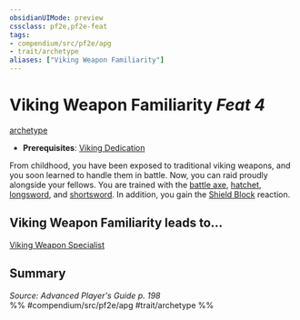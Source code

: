 ```yaml
---
obsidianUIMode: preview
cssclass: pf2e,pf2e-feat
tags:
- compendium/src/pf2e/apg
- trait/archetype
aliases: ["Viking Weapon Familiarity"]
---
```

# Viking Weapon Familiarity  *Feat 4*  
[archetype](../../rules/traits/archetype.md)  

- **Prerequisites**: [Viking Dedication](viking-dedication-apg.md)

From childhood, you have been exposed to traditional viking weapons, and you soon learned to handle them in battle. Now, you can raid proudly alongside your fellows. You are trained with the [battle axe](../equipment/items/battle-axe.md), [hatchet](../equipment/items/hatchet.md), [longsword](../equipment/items/longsword.md), and [shortsword](../equipment/items/shortsword.md). In addition, you gain the [Shield Block](shield-block.md) reaction.

## Viking Weapon Familiarity leads to...

[Viking Weapon Specialist](viking-weapon-specialist-apg.md)

## Summary

*Source: Advanced Player's Guide p. 198*  
%% #compendium/src/pf2e/apg #trait/archetype %%